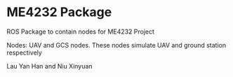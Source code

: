 # ME4232 Package

ROS Package to contain nodes for ME4232 Project

Nodes: UAV and GCS nodes. These nodes simulate UAV and ground station respectively

Lau Yan Han and Niu Xinyuan